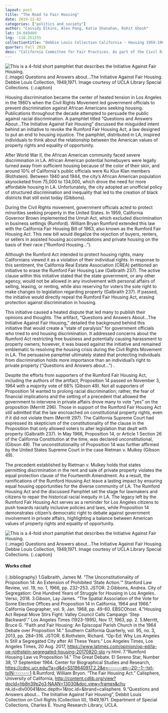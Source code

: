 ```yaml
---
layout: post
title: "The Road to Fair Housing"
date: 2019-12-02
categories: ["politics and society"]
author: "Cassidy Elkins, Alex Pang, Katie Shanahan, Rohit Ghosh"
lat: 34.049469
lng: -118.251255
collectiontitle: "Debbie Louis Collection California - Housing 1959-1964, UCLA Library Special Collections"
quarter: Fall 2019
desc: "California Committee for Fair Practices. As part of the Civil Rights Movement, Los Angeles passed legislation that prohibited discrimination in the renting and sale of housing. Those who opposed this legislation attempted to repeal it with the proposition described in the artifact."
---
```


![This is a 4-fold short pamphlet that describes the Initiative Against Fair Housing.](images/theinitiativeagainstfairhousing1.jpg)
   {:.image}
Questions and Answers about...The Initiative Against Fair Housing. Debbie Louis Collection, 1949,1971. Image courtesy of UCLA Library Special Collections.
   {:.caption}
   
Housing discrimination became the center of heated tension in Los Angeles in the 1960’s when the Civil Rights Movement led government officials to prevent discrimination against African Americans seeking housing. Publications throughout the decade attempted to persuade the public against racial discrimination. A pamphlet titled “Questions and Answers About…The Initiative Against Fair Housing” discussed the misguided intent behind an initiative to revoke the Rumford Fair Housing Act, a law designed to put an end to housing injustice. The pamphlet, distributed in LA, inspired individuals to think about the relationship between the American values of property rights and equality of opportunity. 

After World War II, the African American community faced severe discrimination in LA. African American potential homebuyers were legally turned away from sufficient housing because of the color of their skin, and around 10% of California's public officials were Ku Klux Klan members (Rothstein). Between 1940 and 1944, the city’s African American population skyrocketed from 75,000 to 134,000, which drove the need for more affordable housing in LA. Unfortunately, the city adopted an unofficial policy of structured discrimination and inequality that led to the creation of black districts that still exist today (Gibbons). 

During the Civil Rights movement, government officials acted to protect minorities seeking property in the United States. In 1959,  California Governor Brown implemented the Unruh Act, which excluded discrimination in business settings (Rumford). William Bryan Rumford extended this law with the California Fair Housing Bill of 1963, also known as the Rumford Fair Housing Act. This new bill would illegalize the rejection of buyers, renters, or sellers in assisted housing accommodations and private housing on the basis of their race (“Rumford Housing…”). 

Although the Rumford Act intended to protect housing rights, many Californians viewed it as a violation of their individual rights. In response to this sentiment, the California Real Estate Association (CREA) petitioned an initiative to erase the Rumford Fair Housing Law (Galbraith 237). The active clause within this initiative stated that the state government, or any other agency, would not be allowed in any involvement with personal affairs of selling, leasing, or renting, while also reserving for voters the sole right to make changes to legislation regarding property (Galbraith 237). If passed, the initiative would directly repeal the Rumford Fair Housing Act, erasing protection against discrimination in housing. 

This initiative caused a heated dispute that led many to publish their opinions and thoughts. The artifact, “Questions and Answers About…The Initiative Against Fair Housing,” detailed the background behind this initiative that would create a “state of paralysis” for government officials who tried to end housing discrimination. It addressed concerns about the Rumford Act restricting free business and potentially causing harassment to property owners; however, it was biased against the initiative and remained emblematic to resolving the housing crisis during the Civil Rights Movement in LA. The persuasive pamphlet ultimately stated that protecting individuals from discrimination holds more importance than an individual’s right to private property (“Questions and Answers about…”) . 

Despite the efforts from supporters of the Rumford Fair Housing Act, including the authors of the artifact, Proposition 14 passed on November 3, 1964 with a majority vote of 68% (Gibson 49). Not all supporters of Proposition 14 wanted to prolong racial discrimination; rather, the fear of financial implications and the setting of a precedent that allowed the government to intervene in private affairs drove many to vote “yes” on the proposition (Merritt 296). Those in support of the Rumford Fair Housing Act still admitted that the law encroached on constitutional property rights, even if it did not violate them (Merritt 297). The California Supreme Court had expressed its skepticism of the constitutionality of the clause in the Proposition that only allowed voters to alter legislation that dealt with property (Galbraith 237). In May 1966, Proposition 14, or Article 1 Section 26 of the California Constitution at the time, was declared unconstitutional, (Gibson 49). The unconstitutionality of Proposition 14 was further affirmed by the United States Supreme Court in the case Rietman v. Mulkey (Gibson 49). 

The precedent established by Rietman v. Mulkey holds that states permitting discrimination in the rent and sale of private property violates the equal protection clause of the Fourteenth Amendment. As a result, the ramifications of the Rumford Housing Act leave a lasting impact by ensuring equal housing opportunities for the diverse community of LA. The Rumford Housing Act and the discussed Pamphlet set the stage for lawmakers and citizens to repair the historical racial inequity in LA. The legacy left by the Rumford Fair Housing Act serves as a reminder for Los Angeles citizens to push towards racially inclusive policies and laws, while Proposition 14 demonstrates citizen’s democratic right to debate against government involvement in private affairs, highlighting a balance between American values of property rights and equality of opportunity.

![This is a 4-fold short pamphlet that describes the Initiative Against Fair Housing.](images/theinitiativeagainstfairhousing2.jpg)
   {:.image}
Questions and Answers about...The Initiative Against Fair Housing. Debbie Louis Collection, 1949,1971. Image courtesy of UCLA Library Special Collections.
   {:.caption}

#### Works cited

{:.bibliography}
1.Galbraith, James M. “The Unconstitutionality of Proposition 14: An Extension of Prohibited 
‘State Action.’” Stanford Law Review, vol. 19, no. 1, 1966, pp. 232–253. JSTOR.
2.Gibbons, Andrea. City of Segregation: One Hundred Years of Struggle for Housing in Los Angeles. Verso, 2018.
3.Gibson, Lay James. “The Spatial Association of the Vote for Some Elective Offices and 
Proposition 14 in California, 1964 and 1966.” California Geographer, vol. 9, Jan. 1968, 
pp. 49-60. EBSCOhost.
4."Housing Act Repeal Move Stirs Fight: Valley Council Calls Campaign 'Step Backward'." Los 
Angeles Times (1923-1995), Nov 17, 1963, pp. 2.
5.Merritt, Bruce G. “Faith and Fair Housing: An Episcopal Parish Church in the 1964 Debate over 
Proposition 14.” Southern California Quarterly, vol. 95, no. 3, 2013, pp. 284–316. 
JSTOR.
6.Rothstein, Richard. “Op-Ed: Why Los Angeles Is Still a Segregated City after All These Years.” 
Los Angeles Times, Los Angeles Times, 20 Aug. 2017, 
https://www.latimes.com/opinion/op-ed/la-oe-rothstein-segregated-housing-20170820-sto
ry.html.
7.“Rumford Housing Law vs Proposition 14.” The Great Debate. El Sereno Star, Number 38, 17 
September 1964. Center for Biographical Studies and Research, 
https://cdnc.ucr.edu/?a=d&d=SS19640917.2.2&e=-------en--20--1--txt-txIN--------1
8.Rumford, William Bryon. “The Fair Housing Act.” Calisphere, University of California, 
http://content.cdlib.org/view?docId=hb8n39p2g3;NAAN=13030&doc.view=frames&chu
nk.id=div00041&toc.depth=1&toc.id=&brand=calisphere.
9.“Questions and Answers about… The Initiative Against Fair Housing”, Debbit Louis Collection 
on Civil Rights (Collection III), 1949,1971. Department of Special Collections, Charles 
E. Young Research Library, UCLA.  
